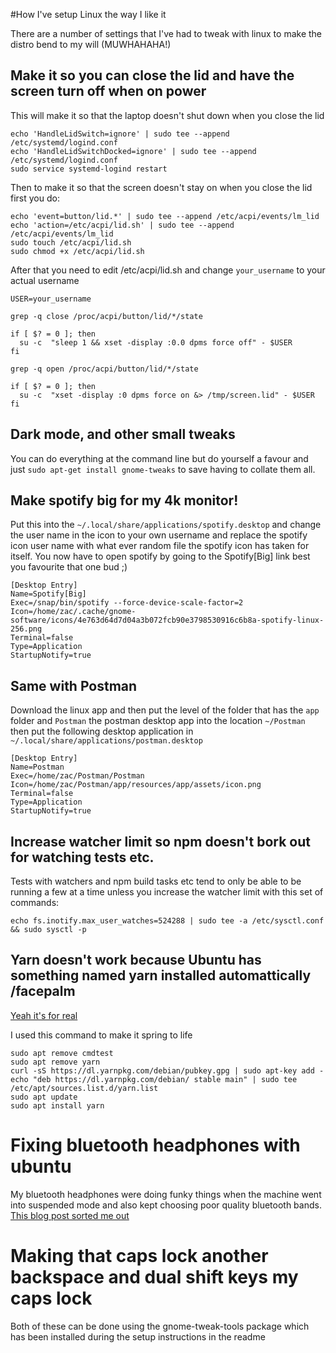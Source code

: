 #How I've setup Linux the way I like it

There are a number of settings that I've had to tweak with linux to make the distro bend to my will (MUWHAHAHA!)

## Make it so you can close the lid and have the screen turn off when on power

This will make it so that the laptop doesn't shut down when you close the lid
```
echo 'HandleLidSwitch=ignore' | sudo tee --append /etc/systemd/logind.conf
echo 'HandleLidSwitchDocked=ignore' | sudo tee --append /etc/systemd/logind.conf
sudo service systemd-logind restart
```

Then to make it so that the screen doesn't stay on when you close the lid first you do:

```
echo 'event=button/lid.*' | sudo tee --append /etc/acpi/events/lm_lid
echo 'action=/etc/acpi/lid.sh' | sudo tee --append /etc/acpi/events/lm_lid
sudo touch /etc/acpi/lid.sh
sudo chmod +x /etc/acpi/lid.sh
```

After that you need to edit /etc/acpi/lid.sh and change `your_username` to your actual username

```
USER=your_username
 
grep -q close /proc/acpi/button/lid/*/state
 
if [ $? = 0 ]; then
  su -c  "sleep 1 && xset -display :0.0 dpms force off" - $USER
fi
 
grep -q open /proc/acpi/button/lid/*/state
 
if [ $? = 0 ]; then
  su -c  "xset -display :0 dpms force on &> /tmp/screen.lid" - $USER
fi
```

## Dark mode, and other small tweaks

You can do everything at the command line but do yourself a favour and just `sudo apt-get install gnome-tweaks` to save having to collate them all.

## Make spotify big for my 4k monitor!

Put this into the `~/.local/share/applications/spotify.desktop` and change the user name in the icon to your own username and replace the spotify icon user name with what ever random file the spotify icon has taken for itself. You now have to open spotify by going to the Spotify[Big] link best you favourite that one bud ;) 

```
[Desktop Entry]
Name=Spotify[Big]
Exec=/snap/bin/spotify --force-device-scale-factor=2
Icon=/home/zac/.cache/gnome-software/icons/4e763d64d7d04a3b072fcb90e3798530916c6b8a-spotify-linux-256.png
Terminal=false
Type=Application
StartupNotify=true
```

## Same with Postman

Download the linux app and then put the level of the folder that has the `app` folder and `Postman` the postman desktop app into the location `~/Postman` then put the following desktop application in `~/.local/share/applications/postman.desktop`

```
[Desktop Entry]
Name=Postman
Exec=/home/zac/Postman/Postman
Icon=/home/zac/Postman/app/resources/app/assets/icon.png
Terminal=false
Type=Application
StartupNotify=true
```

## Increase watcher limit so npm doesn't bork out for watching tests etc.

Tests with watchers and npm build tasks etc tend to only be able to be running a few at a time unless you increase the watcher limit with this set of commands:

```
echo fs.inotify.max_user_watches=524288 | sudo tee -a /etc/sysctl.conf && sudo sysctl -p
```

## Yarn doesn't work because Ubuntu has something named yarn installed automattically /facepalm

[Yeah it's for real](https://github.com/yarnpkg/yarn/issues/2821)

I used this command to make it spring to life

```
sudo apt remove cmdtest
sudo apt remove yarn
curl -sS https://dl.yarnpkg.com/debian/pubkey.gpg | sudo apt-key add -
echo "deb https://dl.yarnpkg.com/debian/ stable main" | sudo tee /etc/apt/sources.list.d/yarn.list
sudo apt update
sudo apt install yarn
```

# Fixing bluetooth headphones with ubuntu

My bluetooth headphones were doing funky things when the machine went into suspended mode and also kept choosing poor quality bluetooth bands. [This blog post sorted me out](https://medium.com/@overcode/fixing-bluetooth-in-ubuntu-pop-os-18-04-d4b8dbf7ddd6)

# Making that caps lock another backspace and dual shift keys my caps lock
Both of these can be done using the gnome-tweak-tools package which has been installed during the setup instructions in the readme
